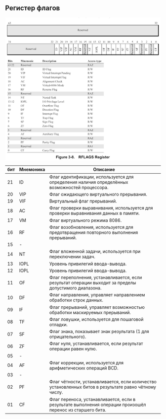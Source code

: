 ## Регистер флагов
![test](https://github.com/JIykSurgut/Opcode/blob/main/Figure/RFLAGS%20Register.jpg)

|бит|Мнемоника|Описание                                                                                                 |
|---|---------|---------------------------------------------------------------------------------------------------------|
|21 |ID       |Флаг идентификации, используется для определения наличия определённых возможностей процессора.           |
|20 |VIP      |Флаг ожидающего виртуального прерывания.                                                                 |
|19 |VIF      |Виртуальный флаг прерываний.                                                                             |
|18 |AC       |Флаг проверки выравнивания, используется для проверки выравнивания данных в памяти.                      |
|17 |VM       |Флаг виртуального режима 8086.                                                                           |
|16 |RF       |Флаг возобновления, используется для предотвращения повторного выполнения прерываний.                    |
|15 |-        |                                                                                                         |
|14 |NT       |Флаг вложенной задачи, используется при переключении задач.                                              |
|13 |IOPL     |Уровень привилегий ввода-вывода.                                                                         |
|12 |IOPL     |Уровень привилегий ввода-вывода.                                                                         |
|11 |OF       |Флаг переполнения, устанавливается, если результат операции выходит за пределы допустимого диапазона.    |
|10 |DF       |Флаг направления, управляет направлением обработки строк данных.                                         |
|09 |IF       |Флаг прерываний, управляет возможностью обработки маскируемых прерываний.                                |
|08 |TF       |Флаг ловушки, используется для пошаговой отладки.                                                        |
|07 |SF       |Флаг знака, показывает знак результата (1 для отрицательного).                                           |
|06 |ZF       |Флаг нуля, устанавливается, если результат операции равен нулю.                                          |
|05 |-        |                                                                                                         |
|04 |AF       |Флаг коррекции, используется для арифметических операций BCD.                                            |
|03 |-        |                                                                                                         |
|02 |PF       |Флаг чётности, устанавливается, если количество установленных битов в результате равно чётному числу.    |
|01 |CF       |Флаг переноса, устанавливается, если в результате выполнения операции произошёл перенос из старшего бита.|
